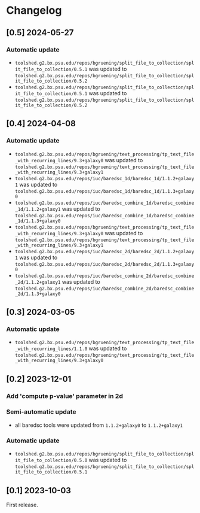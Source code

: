 # Changelog

## [0.5] 2024-05-27

### Automatic update
- `toolshed.g2.bx.psu.edu/repos/bgruening/split_file_to_collection/split_file_to_collection/0.5.1` was updated to `toolshed.g2.bx.psu.edu/repos/bgruening/split_file_to_collection/split_file_to_collection/0.5.2`
- `toolshed.g2.bx.psu.edu/repos/bgruening/split_file_to_collection/split_file_to_collection/0.5.1` was updated to `toolshed.g2.bx.psu.edu/repos/bgruening/split_file_to_collection/split_file_to_collection/0.5.2`

## [0.4] 2024-04-08

### Automatic update
- `toolshed.g2.bx.psu.edu/repos/bgruening/text_processing/tp_text_file_with_recurring_lines/9.3+galaxy0` was updated to `toolshed.g2.bx.psu.edu/repos/bgruening/text_processing/tp_text_file_with_recurring_lines/9.3+galaxy1`
- `toolshed.g2.bx.psu.edu/repos/iuc/baredsc_1d/baredsc_1d/1.1.2+galaxy1` was updated to `toolshed.g2.bx.psu.edu/repos/iuc/baredsc_1d/baredsc_1d/1.1.3+galaxy0`
- `toolshed.g2.bx.psu.edu/repos/iuc/baredsc_combine_1d/baredsc_combine_1d/1.1.2+galaxy1` was updated to `toolshed.g2.bx.psu.edu/repos/iuc/baredsc_combine_1d/baredsc_combine_1d/1.1.3+galaxy0`
- `toolshed.g2.bx.psu.edu/repos/bgruening/text_processing/tp_text_file_with_recurring_lines/9.3+galaxy0` was updated to `toolshed.g2.bx.psu.edu/repos/bgruening/text_processing/tp_text_file_with_recurring_lines/9.3+galaxy1`
- `toolshed.g2.bx.psu.edu/repos/iuc/baredsc_2d/baredsc_2d/1.1.2+galaxy1` was updated to `toolshed.g2.bx.psu.edu/repos/iuc/baredsc_2d/baredsc_2d/1.1.3+galaxy0`
- `toolshed.g2.bx.psu.edu/repos/iuc/baredsc_combine_2d/baredsc_combine_2d/1.1.2+galaxy1` was updated to `toolshed.g2.bx.psu.edu/repos/iuc/baredsc_combine_2d/baredsc_combine_2d/1.1.3+galaxy0`

## [0.3] 2024-03-05

### Automatic update
- `toolshed.g2.bx.psu.edu/repos/bgruening/text_processing/tp_text_file_with_recurring_lines/1.1.0` was updated to `toolshed.g2.bx.psu.edu/repos/bgruening/text_processing/tp_text_file_with_recurring_lines/9.3+galaxy0`

## [0.2] 2023-12-01

### Add 'compute p-value' parameter in 2d

### Semi-automatic update
- all baredsc tools were updated from `1.1.2+galaxy0` to `1.1.2+galaxy1`

### Automatic update
- `toolshed.g2.bx.psu.edu/repos/bgruening/split_file_to_collection/split_file_to_collection/0.5.0` was updated to `toolshed.g2.bx.psu.edu/repos/bgruening/split_file_to_collection/split_file_to_collection/0.5.1`

## [0.1] 2023-10-03

First release.
